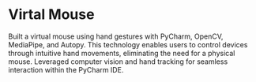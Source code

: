# Virtal Mouse

Built a virtual mouse using hand gestures with PyCharm, OpenCV, MediaPipe, and Autopy. This technology enables users to control devices through intuitive hand movements, eliminating the need for a physical mouse. Leveraged computer vision and hand tracking for seamless interaction within the PyCharm IDE.
